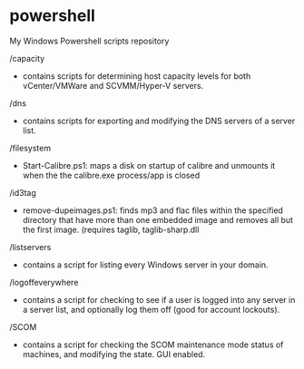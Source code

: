 # powershell
My Windows Powershell scripts repository

/capacity
  - contains scripts for determining host capacity levels for both vCenter/VMWare and SCVMM/Hyper-V servers.
  
/dns
  - contains scripts for exporting and modifying the DNS servers of a server list.
  
/filesystem
  - Start-Calibre.ps1: maps a disk on startup of calibre and unmounts it when the the calibre.exe process/app is closed

/id3tag
  - remove-dupeimages.ps1: finds mp3 and flac files within the specified directory that have more than one embedded image and removes all but the first image. (requires taglib, taglib-sharp.dll
  
/listservers
  - contains a script for listing every Windows server in your domain.
 
/logoffeverywhere
  - contains a script for checking to see if a user is logged into any server in a server list, and optionally log them off (good for account lockouts).
 
/SCOM
  - contains a script for checking the SCOM maintenance mode status of machines, and modifying the state.  GUI enabled.
